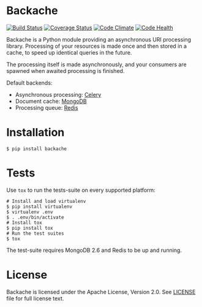 # Backache

[![Build Status](https://travis-ci.org/cogniteev/backache.svg)](https://travis-ci.org/cogniteev/backache)
[![Coverage Status](https://coveralls.io/repos/cogniteev/backache/badge.svg?branch=master&service=github)](https://coveralls.io/github/cogniteev/backache?branch=master)
[![Code Climate](https://codeclimate.com/github/cogniteev/backache/badges/gpa.svg)](https://codeclimate.com/github/cogniteev/backache)
[![Code Health](https://landscape.io/github/cogniteev/backache/master/landscape.svg?style=plastic)](https://landscape.io/github/cogniteev/backache/master)

Backache is a Python module providing an asynchronous URI processing library.
Processing of your resources is made once and then stored in a cache, to speed
up identical queries in the future.

The processing itself is made asynchronously, and your consumers are spawned
when awaited processing is finished.

Default backends:

* Asynchronous processing: [Celery](http://celery.readthedocs.org/)
* Document cache: [MongoDB](https://www.mongodb.org/)
* Processing queue: [Redis](http://redis.io/)

# Installation

```shell
$ pip install backache
```

# Tests

Use `tox` to run the tests-suite on every supported platform:

```shell
# Install and load virtualenv
$ pip install virtualenv
$ virtualenv .env
$ . .env/bin/activate
# Install tox
$ pip install tox
# Run the test suites
$ tox
```

The test-suite requires MongoDB 2.6 and Redis to be up and running.

# License

Backache is licensed under the Apache License, Version 2.0.
See [LICENSE](LICENSE) file for full license text.
